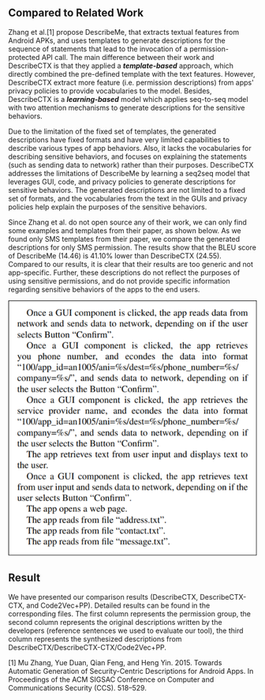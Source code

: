 ## Compared to Related Work
Zhang et al.[1] propose DescribeMe, that extracts textual features from Android APKs, and uses templates to generate descriptions for the sequence of statements that lead to the invocation of a permission-protected API call. The main difference between their work and DescribeCTX is that they applied a ***template-based*** approach, which directly combined the pre-defined template with the text features. However, DescribeCTX extract more feature (i.e. permission descriptions) from apps' privacy policies to provide vocabularies to the model. Besides, DescribeCTX is a ***learning-based*** model which applies seq-to-seq model with two attention mechanisms to generate descriptions for the sensitive behaviors. 

Due to the limitation of the fixed set of templates, the generated descriptions have fixed formats and have very limited capabilities to describe various types of app behaviors. 
Also, it lacks the vocabularies for describing sensitive behaviors, and focuses on explaining the statements (such as sending data to network) rather than their purposes.
DescribeCTX addresses the limitations of DescribeMe by learning a seq2seq model that leverages GUI, code, and privacy policies to generate descriptions for sensitive behaviors. The generated descriptions are not limited to a fixed set of formats, and the vocabularies from the text in the GUIs and privacy policies help explain the purposes of the sensitive behaviors.

Since Zhang et al. do not open source any of their work, we can only find some examples and templates from their paper, as shown below. As we found only SMS templates from their paper, we compare the generated descriptions for only SMS permission. The results show that the BLEU score of DescribeMe (14.46) is 41.10% lower than DescribeCTX (24.55). Compared to our results, it is clear that their results are too generic and not app-specific. Further, these descriptions do not reflect the purposes of using sensitive permissions, and do not provide specific information regarding sensitive behaviors of the apps to the end users.

![image](https://github.com/DescribeCTX/DescribeCTX/blob/main/Comparison/DescribeMe_Descriptions.png)

## Result
We have presented our comparison results (DescribeCTX, DescribeCTX-CTX, and Code2Vec+PP). Detailed results can be found in the corresponding files. The first column represents the permission group, the second column represents the original descriptions written by the developers (reference sentences we used to evaluate our tool), the third column represents the synthesized descriptions from DescribeCTX/DescribeCTX-CTX/Code2Vec+PP.

[1] Mu Zhang, Yue Duan, Qian Feng, and Heng Yin. 2015. Towards Automatic Generation of Security-Centric Descriptions for Android Apps. In Proceedings of the ACM SIGSAC Conference on Computer and Communications Security (CCS). 518–529.
